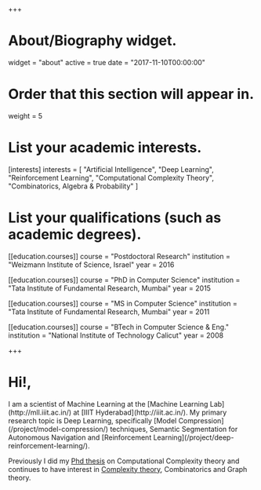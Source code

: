 +++
# About/Biography widget.
widget = "about"
active = true
date = "2017-11-10T00:00:00"

# Order that this section will appear in.
weight = 5

# List your academic interests.
[interests]
  interests = [
    "Artificial Intelligence",
    "Deep Learning",
    "Reinforcement Learning",
    "Computational Complexity Theory",
    "Combinatorics, Algebra & Probability"
  ]

# List your qualifications (such as academic degrees).
[[education.courses]]
  course = "Postdoctoral Research"
  institution = "Weizmann Institute of Science, Israel"
  year = 2016

[[education.courses]]
  course = "PhD in Computer Science"
  institution = "Tata Institute of Fundamental Research, Mumbai"
  year = 2015

[[education.courses]]
  course = "MS in Computer Science"
  institution = "Tata Institute of Fundamental Research, Mumbai"
  year = 2011

[[education.courses]]
  course = "BTech in Computer Science & Eng."
  institution = "National Institute of Technology Calicut"
  year = 2008
 
+++


<h1>Hi!,</h1>
I am a scientist of Machine Learning at the [Machine Learning Lab](http://mll.iiit.ac.in/) at [IIIT Hyderabad](http://iiit.ac.in/). My primary research topic is Deep Learning, specifically [Model Compression](/project/model-compression/) techniques, Semantic Segmentation for Autonomous Navigation and [Reinforcement Learning](/project/deep-reinforcement-learning/).

Previously I did my [Phd thesis](/publication/thesis/) on Computational Complexity theory and continues to have interest in [Complexity theory](/project/pcps/), Combinatorics and Graph theory.
